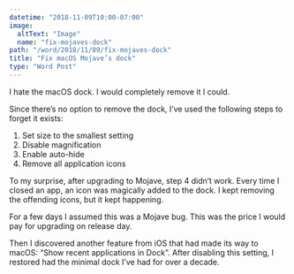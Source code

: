 ```yaml
---
datetime: "2018-11-09T10:00-07:00"
image:
  altText: "Image"
  name: "fix-mojaves-dock"
path: "/word/2018/11/09/fix-mojaves-dock"
title: "Fix macOS Mojave’s dock"
type: "Word Post"
---
```


I hate the macOS dock. I would completely remove it I could.

Since there’s no option to remove the dock, I’ve used the following steps to forget it exists:

1. Set size to the smallest setting
2. Disable magnification
3. Enable auto-hide
4. Remove all application icons

To my surprise, after upgrading to Mojave, step 4 didn’t work. Every time I closed an app, an icon was magically added to the dock. I kept removing the offending icons, but it kept happening.

For a few days I assumed this was a Mojave bug. This was the price I would pay for upgrading on release day.

Then I discovered another feature from iOS that had made its way to macOS: “Show recent applications in Dock”. After disabling this setting, I restored had the minimal dock I’ve had for over a decade.

